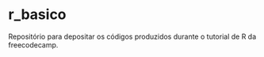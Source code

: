 # r_basico
Repositório para depositar os códigos produzidos durante o tutorial de R da freecodecamp.

